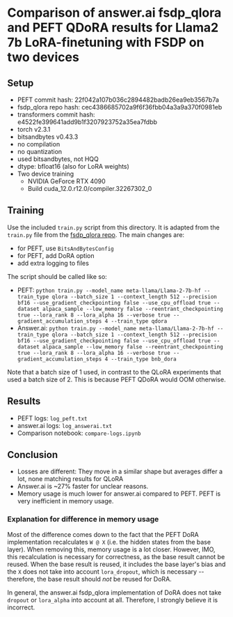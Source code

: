 # Comparison of answer.ai fsdp_qlora and PEFT QDoRA results for Llama2 7b LoRA-finetuning with FSDP on two devices

## Setup

- PEFT commit hash: 22f042a107b036c2894482badb26ea9eb3567b7a
- fsdp_qlora repo hash: cec4386685702a9f6f36fbb04a3a9a370f0981eb
- transformers commit hash: e4522fe399641add9b1f3207923752a35ea7fdbb
- torch v2.3.1
- bitsandbytes v0.43.3
- no compilation
- no quantization
- used bitsandbytes, not HQQ
- dtype: bfloat16 (also for LoRA weights)
- Two device training
  - NVIDIA GeForce RTX 4090
  - Build cuda_12.0.r12.0/compiler.32267302_0

## Training

Use the included `train.py` script from this directory. It is adapted from the `train.py` file from the [fsdp_qlora repo](https://github.com/AnswerDotAI/fsdp_qlora/blob/cec4386685702a9f6f36fbb04a3a9a370f0981eb/train.py). The main changes are:

- for PEFT, use `BitsAndBytesConfig`
- for PEFT, add DoRA option
- add extra logging to files

The script should be called like so:

- PEFT: `python train.py --model_name meta-llama/Llama-2-7b-hf --train_type qlora --batch_size 1 --context_length 512 --precision bf16 --use_gradient_checkpointing false --use_cpu_offload true --dataset alpaca_sample --low_memory false --reentrant_checkpointing true --lora_rank 8 --lora_alpha 16 --verbose true --gradient_accumulation_steps 4 --train_type qdora`
- Answer.ai: `python train.py --model_name meta-llama/Llama-2-7b-hf --train_type qlora --batch_size 1 --context_length 512 --precision bf16 --use_gradient_checkpointing false --use_cpu_offload true --dataset alpaca_sample --low_memory false --reentrant_checkpointing true --lora_rank 8 --lora_alpha 16 --verbose true --gradient_accumulation_steps 4 --train_type bnb_dora`

Note that a batch size of 1 used, in contrast to the QLoRA experiments that used a batch size of 2. This is because PEFT QDoRA would OOM otherwise.

## Results

- PEFT logs: `log_peft.txt`
- answer.ai logs: `log_answerai.txt`
- Comparison notebook: `compare-logs.ipynb`

## Conclusion

- Losses are different: They move in a similar shape but averages differ a lot, none matching results for QLoRA
- Answer.ai is ~27% faster for unclear reasons.
- Memory usage is much lower for answer.ai compared to PEFT. PEFT is very inefficient in memory usage.

### Explanation for difference in memory usage

Most of the difference comes down to the fact that the PEFT DoRA implementation recalculates `W @ X` (i.e. the hidden states from the base layer). When removing this, memory usage is a lot closer. However, IMO, this recalculation is necessary for correctness, as the base result cannot be reused. When the base result is reused, it includes the base layer's bias and the `X` does not take into account `lora_dropout`, which is necessary -- therefore, the base result should _not_ be reused for DoRA.

In general, the answer.ai fsdp_qlora implementation of DoRA does not take `dropout` or `lora_alpha` into account at all. Therefore, I strongly believe it is incorrect.
